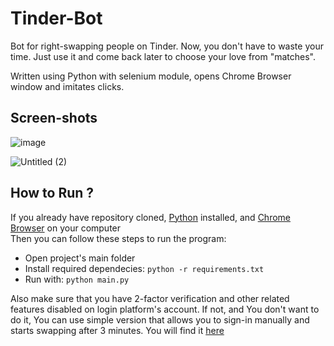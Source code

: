 # Tinder-Bot
Bot for right-swapping people on Tinder. Now, you don't have to waste your time. Just use it and come back later to choose your love from "matches".

Written using Python with selenium module, opens Chrome Browser window and imitates clicks.

## Screen-shots
![image](https://github.com/user-attachments/assets/ee5dd251-58c8-4d2d-9511-36eaa9ed92f9)

![Untitled (2)](https://github.com/user-attachments/assets/87b28ebb-bd5c-4a84-a166-e22e823db74f)




## How to Run ?
If you already have repository cloned, [Python](https://www.python.org/downloads/) installed, and [Chrome Browser](https://www.google.com/chrome/) on your computer<br>
Then you can follow these steps to run the program:
- Open project's main folder
- Install required dependecies: `python -r requirements.txt`
- Run with: `python main.py`
  
Also make sure that you have 2-factor verification and other related features disabled on login platform's account. If not, and You don't want to do it, You can use simple version that allows you to sign-in manually and starts swapping after 3 minutes. You will find it [here](https://github.com/Kar04e/Tinder-Bot-Simpler-Version)
